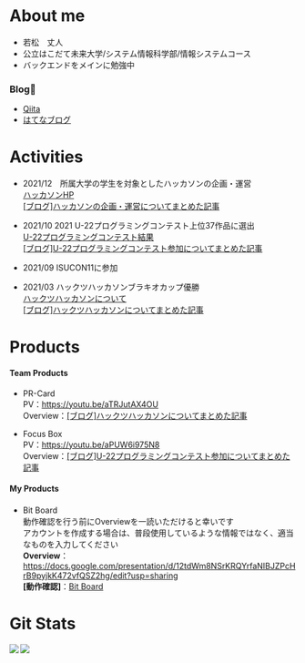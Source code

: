# About me
- 若松　丈人
- 公立はこだて未来大学/システム情報科学部/情報システムコース
- バックエンドをメインに勉強中

### Blog👀
- [Qiita](https://qiita.com/QT21-004-2_HCB "Qiita My Page")
- [はてなブログ](https://take2405-first.hatenablog.com/ "hatena blog's My page")

# Activities
- 2021/12　所属大学の学生を対象としたハッカソンの企画・運営  
[ハッカソンHP](https://sites.google.com/view/smile-hackathon "Smile Hackathon Page")  
[[ブログ]ハッカソンの企画・運営についてまとめた記事](https://take2405-first.hatenablog.com/entry/2021/12/19/023324 "My Learn By Smile Hackathon")

- 2021/10 2021 U-22プログラミングコンテスト上位37作品に選出  
[U-22プログラミングコンテスト結果](https://u22procon.com/report/ "U-22 Programming Contest Page")  
[[ブログ]U-22プログラミングコンテスト参加についてまとめた記事](https://take2405-first.hatenablog.com/entry/2021/10/13/023004 "My Learn By U-22 Programming Contest") 

- 2021/09 ISUCON11に参加

- 2021/03 ハックツハッカソンブラキオカップ優勝  
[ハックツハッカソンについて](https://cup.hackz.team/brachio/ "Hacks Hackathon Page")  
[[ブログ]ハックツハッカソンについてまとめた記事](https://take2405-first.hatenablog.com/entry/2021/04/04/220821 "My Learn By Hackathon") 

# Products
#### Team Products
- PR-Card  
PV：https://youtu.be/aTRJutAX4OU  
Overview：[[ブログ]ハックツハッカソンについてまとめた記事](https://take2405-first.hatenablog.com/entry/2021/04/04/220821 "My Learn By Hackathon") 

- Focus Box  
PV：https://youtu.be/aPUW6i975N8  
Overview：[[ブログ]U-22プログラミングコンテスト参加についてまとめた記事](https://take2405-first.hatenablog.com/entry/2021/10/13/023004 "My Learn By U-22 Programming Contest") 

#### My Products
- Bit Board　  
  動作確認を行う前にOverviewを一読いただけると幸いです  
  アカウントを作成する場合は、普段使用しているような情報ではなく、適当なものを入力してください  
**Overview**：https://docs.google.com/presentation/d/12tdWm8NSrKRQYrfaNIBJZPcHrB9pyjkK472vfQSZ2hg/edit?usp=sharing  
**[動作確認]**：[Bit Board](https://www.takerver.com/#/ "Bit Board") 


# Git Stats
<a href="https://github.com/anuraghazra/github-readme-stats">
  <img align="left" src="https://github-readme-stats.vercel.app/api?username=take-2405&count_private=true&show_icons=true" />
</a>
<a href="https://github.com/anuraghazra/github-readme-stats">
  <img align="left" src="https://github-readme-stats.vercel.app/api/top-langs/?username=take-2405" />
</a>

<!-- **take-2405/take-2405** is a ✨ _special_ ✨ repository because its `README.md` (this file) appears on your GitHub profile.
### Hi there 👋
Here are some ideas to get you started:

- 🔭 I’m currently working on ...
- 🌱 I’m currently learning ...
- 👯 I’m looking to collaborate on ...
- 🤔 I’m looking for help with ...
- 💬 Ask me about ...
- 📫 How to reach me: ...
- 😄 Pronouns: ...
- ⚡ Fun fact: ... -->
